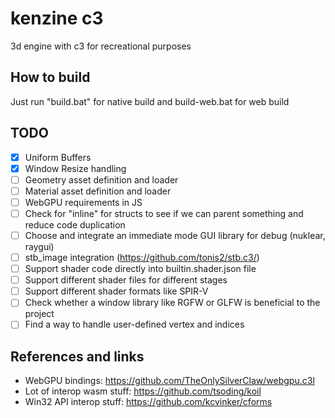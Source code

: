 # kenzine c3
3d engine with c3 for recreational purposes

## How to build
Just run "build.bat" for native build and build-web.bat for web build

## TODO
- [x] Uniform Buffers
- [x] Window Resize handling
- [ ] Geometry asset definition and loader
- [ ] Material asset definition and loader
- [ ] WebGPU requirements in JS
- [ ] Check for "inline" for structs to see if we can parent something and reduce code duplication
- [ ] Choose and integrate an immediate mode GUI library for debug (nuklear, raygui)
- [ ] stb_image integration (https://github.com/tonis2/stb.c3/)
- [ ] Support shader code directly into builtin.shader.json file
- [ ] Support different shader files for different stages
- [ ] Support different shader formats like SPIR-V
- [ ] Check whether a window library like RGFW or GLFW is beneficial to the project
- [ ] Find a way to handle user-defined vertex and indices

## References and links
- WebGPU bindings: https://github.com/TheOnlySilverClaw/webgpu.c3l
- Lot of interop wasm stuff: https://github.com/tsoding/koil
- Win32 API interop stuff: https://github.com/kcvinker/cforms